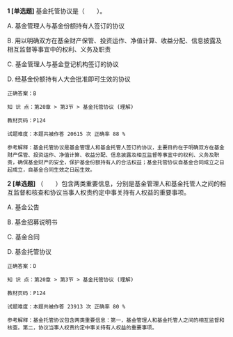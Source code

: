 **1 [单选题]** 基金托管协议是（&emsp;&emsp;）。

A. 基金管理人与基金份额持有人签订的协议&nbsp;

B. 用以明确双方在基金财产保管、投资运作、净值计算、收益分配、信息披露及相互监督等事宜中的权利、义务及职责

C. 基金管理人与基金登记机构签订的协议

D. 经基金份额持有人大会批准即可生效的协议

```
正确答案：B

知 识 点：第20章 > 第3节 > 基金托管协议 (理解)

教材页码：P124

试题难度：本题共被作答 20615 次 正确率 88 %

参考解释：基金托管协议是基金管理人和基金托管人签订的协议，主要目的在于明确双方在基金财产保管、投资运作、净值计算、收益分配、信息披露及相互监督等事宜中的权利、义务及职责，确保基金财产的安全，保护基金份额持有人的合法权益；基金托管协议自基金合同成立之日起成立，自基金合同生效之日起生效。
```


**2 [单选题]** （&emsp;&emsp;）包含两类重要信息，分别是基金管理人和基金托管人之间的相互监督和核查和协议当事人权责约定中事关持有人权益的重要事项。

A. 基金公告

B. 基金招募说明书

C. 基金合同&nbsp;

D. 基金托管协议

```
正确答案：D

知 识 点：第20章 > 第3节 > 基金托管协议 (理解)

教材页码：P124

试题难度：本题共被作答 23913 次 正确率 80 %

参考解释：基金托管协议包含两类重要信息：第一，基金管理人和基金托管人之间的相互监督和核查。第二，协议当事人权责约定中事关持有人权益的重要事项。
```

